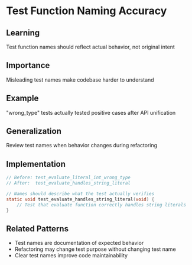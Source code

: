 # Test Function Naming Accuracy

## Learning
Test function names should reflect actual behavior, not original intent

## Importance
Misleading test names make codebase harder to understand

## Example
"wrong_type" tests actually tested positive cases after API unification

## Generalization
Review test names when behavior changes during refactoring

## Implementation
```c
// Before: test_evaluate_literal_int_wrong_type
// After:  test_evaluate_handles_string_literal

// Names should describe what the test actually verifies
static void test_evaluate_handles_string_literal(void) {
    // Test that evaluate function correctly handles string literals
}
```

## Related Patterns
- Test names are documentation of expected behavior
- Refactoring may change test purpose without changing test name
- Clear test names improve code maintainability